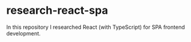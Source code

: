 # research-react-spa

In this repository I researched React (with TypeScript) for SPA frontend development.
